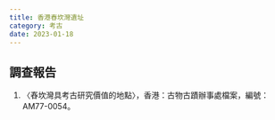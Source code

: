 ```yaml
---
title: 香港舂坎灣遺址
category: 考古
date: 2023-01-18
---
```

## 調查報告
1. 〈舂坎灣具考古研究價值的地點〉，香港：古物古蹟辦事處檔案，編號：AM77-0054。